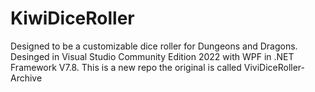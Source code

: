 # KiwiDiceRoller
Designed to be a customizable dice roller for Dungeons and Dragons.
Desinged in Visual Studio Community Edition 2022 with WPF in .NET Framework V7.8.
This is a new repo the original is called ViviDiceRoller-Archive

